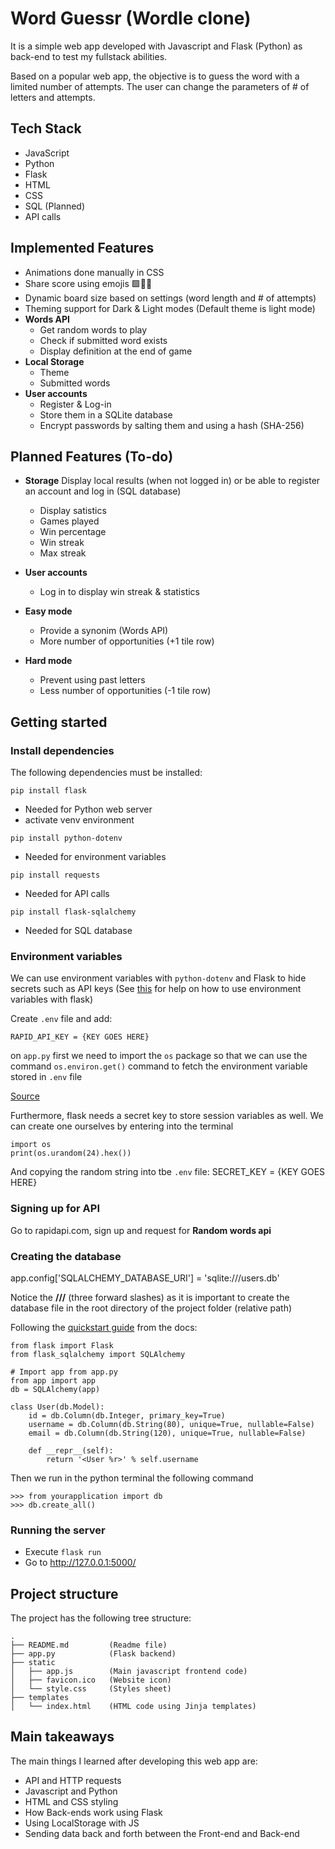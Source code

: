 # Word Guessr (Wordle clone)

It is a simple web app developed with Javascript and Flask (Python) as back-end to test my fullstack abilities.

Based on a popular web app, the objective is to guess the word with a limited number of attempts. The user can change the parameters of # of letters and attempts.

## Tech Stack

- JavaScript
- Python
- Flask
- HTML
- CSS
- SQL (Planned)
- API calls

## Implemented Features

- Animations done manually in CSS
- Share score using emojis 🟩🥲🤩
- Dynamic board size based on settings (word length and # of attempts)
- Theming support for Dark & Light modes (Default theme is light mode)
- **Words API**
  - Get random words to play
  - Check if submitted word exists
  - Display definition at the end of game
- **Local Storage**
  - Theme
  - Submitted words
- **User accounts**
  - Register & Log-in
  - Store them in a SQLite database
  - Encrypt passwords by salting them and using a hash (SHA-256)
  
## Planned Features (To-do)

- **Storage**
Display local results (when not logged in) or be able to register an account and log in (SQL database)
  - Display satistics
  - Games played
  - Win percentage
  - Win streak
  - Max streak

- **User accounts**
  - Log in to display win streak & statistics

- **Easy mode**
  - Provide a synonim (Words API)
  - More number of opportunities (+1 tile row)

- **Hard mode**
  - Prevent using past letters
  - Less number of opportunities (-1 tile row)

## Getting started

### Install dependencies

The following dependencies must be installed:

`pip install flask`

- Needed for Python web server
- activate venv environment

`pip install python-dotenv`

- Needed for environment variables

`pip install requests`

- Needed for API calls

`pip install flask-sqlalchemy`

- Needed for SQL database

### Environment variables

We can use environment variables with `python-dotenv` and Flask to hide secrets such as API keys
(See [this](https://flask.palletsprojects.com/en/2.2.x/cli/#environment-variables-from-dotenv) for help on how to use environment variables with flask)

Create `.env` file and add:

    RAPID_API_KEY = {KEY GOES HERE}

on `app.py` first we need to import the `os` package so that we can use the command `os.environ.get()` command to fetch the environment variable stored in `.env` file

[Source](<https://medium.com/thedevproject/start-using-env-for-your-flask-project-and-stop-using-environment-variables-for-development-247dc12468be>)

Furthermore, flask needs a secret key to store session variables as well.
We can create one ourselves by entering into the terminal

    import os
    print(os.urandom(24).hex())

And copying the random string into tbe `.env` file:
    SECRET_KEY = {KEY GOES HERE}

### Signing up for API

Go to rapidapi.com, sign up and request for **Random words api**

### Creating the database

app.config['SQLALCHEMY_DATABASE_URI'] = 'sqlite:///users.db'

Notice the **///** (three forward slashes) as it is important to create the database file in the root directory of the project folder (relative path)

Following the [quickstart guide](https://flask-sqlalchemy.palletsprojects.com/en/2.x/quickstart/) from the docs:

    from flask import Flask
    from flask_sqlalchemy import SQLAlchemy

    # Import app from app.py
    from app import app
    db = SQLAlchemy(app)

    class User(db.Model):
        id = db.Column(db.Integer, primary_key=True)
        username = db.Column(db.String(80), unique=True, nullable=False)
        email = db.Column(db.String(120), unique=True, nullable=False)

        def __repr__(self):
            return '<User %r>' % self.username

Then we run in the python terminal the following command

    >>> from yourapplication import db
    >>> db.create_all()

### Running the server

- Execute `flask run`
- Go to <http://127.0.0.1:5000/>

## Project structure

The project has the following tree structure:

    .
    ├── README.md         (Readme file)
    ├── app.py            (Flask backend)
    ├── static
    │   ├── app.js        (Main javascript frontend code)
    │   ├── favicon.ico   (Website icon)
    │   └── style.css     (Styles sheet)
    ├── templates
    │   └── index.html    (HTML code using Jinja templates)

## Main takeaways

The main things I learned after developing this web app are:

- API and HTTP requests
- Javascript and Python
- HTML and CSS styling
- How Back-ends work using Flask
- Using LocalStorage with JS
- Sending data back and forth between the Front-end and Back-end
